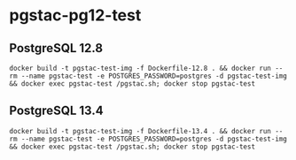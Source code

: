 # pgstac-pg12-test

## PostgreSQL 12.8
`docker build -t pgstac-test-img -f Dockerfile-12.8 . && docker run --rm --name pgstac-test -e POSTGRES_PASSWORD=postgres -d pgstac-test-img && docker exec pgstac-test /pgstac.sh; docker stop pgstac-test`

## PostgreSQL 13.4
`docker build -t pgstac-test-img -f Dockerfile-13.4 . && docker run --rm --name pgstac-test -e POSTGRES_PASSWORD=postgres -d pgstac-test-img && docker exec pgstac-test /pgstac.sh; docker stop pgstac-test`